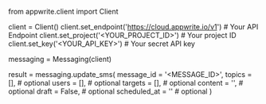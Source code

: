 from appwrite.client import Client

client = Client()
client.set_endpoint('https://cloud.appwrite.io/v1') # Your API Endpoint
client.set_project('&lt;YOUR_PROJECT_ID&gt;') # Your project ID
client.set_key('&lt;YOUR_API_KEY&gt;') # Your secret API key

messaging = Messaging(client)

result = messaging.update_sms(
    message_id = '<MESSAGE_ID>',
    topics = [], # optional
    users = [], # optional
    targets = [], # optional
    content = '<CONTENT>', # optional
    draft = False, # optional
    scheduled_at = '' # optional
)
